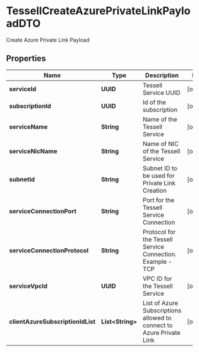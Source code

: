 

# TessellCreateAzurePrivateLinkPayloadDTO

Create Azure Private Link Payload

## Properties

Name | Type | Description | Notes
------------ | ------------- | ------------- | -------------
**serviceId** | **UUID** | Tessell Service UUID |  [optional]
**subscriptionId** | **UUID** | Id of the subscription |  [optional]
**serviceName** | **String** | Name of the Tessell Service |  [optional]
**serviceNicName** | **String** | Name of NIC of the Tessell Service |  [optional]
**subnetId** | **String** | Subnet ID to be used for Private Link Creation |  [optional]
**serviceConnectionPort** | **String** | Port for the Tessell Service Connection |  [optional]
**serviceConnectionProtocol** | **String** | Protocol for the Tessell Service Connection. Example - TCP |  [optional]
**serviceVpcId** | **UUID** | VPC ID for the Tessell Service |  [optional]
**clientAzureSubscriptionIdList** | **List&lt;String&gt;** | List of Azure Subscriptions allowed to connect to Azure Private Link |  [optional]



